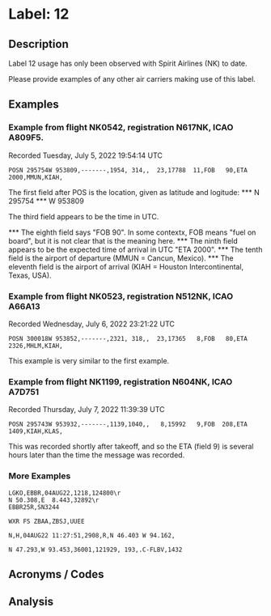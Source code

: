 # Label: 12

## Description

Label 12 usage has only been observed with Spirit Airlines (NK) to date.

Please provide examples of any other air carriers making use of this label.

## Examples

### Example from flight NK0542, registration N617NK, ICAO A809F5.
Recorded Tuesday, July 5, 2022 19:54:14 UTC

```
POSN 295754W 953809,-------,1954, 314,,  23,17788  11,FOB   90,ETA 2000,MMUN,KIAH,
```

The first field after POS is the location, given as latitude and logitude:
*** N 295754
*** W 953809

The third field appears to be the time in UTC.

*** The eighth field says "FOB   90".  In some contextx, FOB means "fuel on board", but it is not clear that is the meaning here.
*** The ninth field appears to be the expected time of arrival in UTC "ETA 2000".
*** The tenth field is the airport of departure (MMUN = Cancun, Mexico).
*** The eleventh field is the airport of arrival (KIAH = Houston Intercontinental, Texas, USA).

### Example from flight NK0523, registration N512NK, ICAO A66A13
Recorded Wednesday, July 6, 2022 23:21:22 UTC

```
POSN 300018W 953852,-------,2321, 318,,  23,17365   8,FOB   80,ETA 2326,MHLM,KIAH,
```

This example is very similar to the first example.

### Example from flight NK1199, registration N604NK, ICAO A7D751
Recorded Thursday, July 7, 2022 11:39:39 UTC

```
POSN 295743W 953932,-------,1139,1040,,   8,15992   9,FOB  208,ETA 1409,KIAH,KLAS,
```

This was recorded shortly after takeoff, and so the ETA (field 9) is several hours later than the time the message was recorded.

### More Examples

```
LGKO,EBBR,04AUG22,1218,124800\r
N 50.308,E  8.443,32892\r
EBBR25R,SN3244
```

```
WXR FS ZBAA,ZBSJ,UUEE
```

```
N,H,04AUG22 11:27:51,2908,R,N 46.403 W 94.162,
```

```
N 47.293,W 93.453,36001,121929, 193,.C-FLBV,1432
```

## Acronyms / Codes

## Analysis
